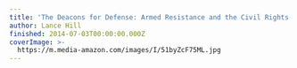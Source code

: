 ```yaml
---
title: 'The Deacons for Defense: Armed Resistance and the Civil Rights Movement'
author: Lance Hill
finished: 2014-07-03T00:00:00.000Z
coverImage: >-
  https://m.media-amazon.com/images/I/51byZcF75ML.jpg
---
```

